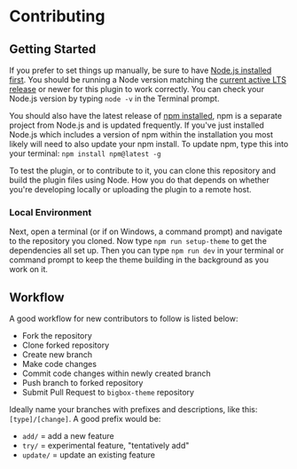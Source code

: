 # Contributing

## Getting Started

If you prefer to set things up manually, be sure to have <a href="https://nodejs.org/en/">Node.js installed first</a>. You should be running a Node version matching the [current active LTS release](https://github.com/nodejs/Release#release-schedule) or newer for this plugin to work correctly. You can check your Node.js version by typing `node -v` in the Terminal prompt.

You should also have the latest release of <a href="https://npmjs.org">npm installed</a>, npm is a separate project from Node.js and is updated frequently. If you've just installed Node.js which includes a version of npm within the installation you most likely will need to also update your npm install. To update npm, type this into your terminal: `npm install npm@latest -g`

To test the plugin, or to contribute to it, you can clone this repository and build the plugin files using Node. How you do that depends on whether you're developing locally or uploading the plugin to a remote host.

### Local Environment

Next, open a terminal (or if on Windows, a command prompt) and navigate to the repository you cloned. Now type `npm run setup-theme` to get the dependencies all set up. Then you can type `npm run dev` in your terminal or command prompt to keep the theme building in the background as you work on it.

## Workflow

A good workflow for new contributors to follow is listed below:
- Fork the repository
- Clone forked repository
- Create new branch
- Make code changes
- Commit code changes within newly created branch
- Push branch to forked repository
- Submit Pull Request to `bigbox-theme` repository

Ideally name your branches with prefixes and descriptions, like this: `[type]/[change]`. A good prefix would be:

- `add/` = add a new feature
- `try/` = experimental feature, "tentatively add"
- `update/` = update an existing feature